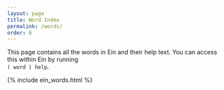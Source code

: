```yaml
---
layout: page
title: Word Index
permalink: /words/
order: 6
---
```


This page contains all the words in Ein and their help text.  You can
access this within Ein by running <br>`( word ) help`.

<style>

table {
  table-layout: fixed;
  width: 100%;
}
td {
  padding: 10px;
  border: solid 1px #000;
}
tr td:first-child {
  overflow: auto;
  white-space: normal;
  width: 10%;
}
</style>

{% include ein_words.html %}
